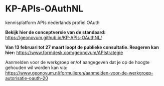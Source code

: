 # KP-APIs-OAuthNL
kennisplatform APIs nederlands profiel OAuth

**Bekijk hier de conceptversie van de standaard:** https://geonovum.github.io/KP-APIs-OAuthNL/

**Van 13 februari tot 27 maart loopt de publieke consultatie. Reageren kan hier:**
https://www.formdesk.com/geonovum/APIstrategie

Aanmelden voor de werkgroep en/of aangegeven dat je op de hoogte gehouden wil worden kan via: https://www.geonovum.nl/formulieren/aanmelden-voor-de-werkgroep-autorisatie-oauth-20
